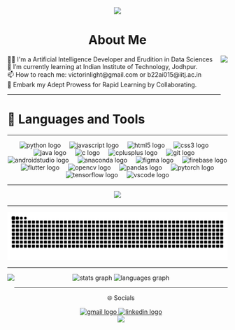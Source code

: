 <div align="center">
  <img height="200" src="https://i.pinimg.com/originals/c2/ce/63/c2ce63dd38a5c78855027fb479ea06a7.gif"  />
</div>

<h1 align="center">About Me</h1>
<img align="right" height="120" src="https://i.pinimg.com/564x/18/fb/ef/18fbef1eb60f96cd27e18f62c7e5af18.jpg"  />

<p align="left">👨‍🎓 I'm a Artificial Intelligence Developer and Erudition in Data Sciences<br>🌱 I’m currently learning at Indian Institute of Technology, Jodhpur.<br>📫 How to reach me: victorinlight@gmail.com or b22ai015@iitj.ac.in <br>👯 Embark my Adept Prowess for Rapid Learning by Collaborating.</p>

<hr>
<p align="center"><h1>🚀 Languages and Tools</h1><hr></p>

<div align="center">
  <img src="https://cdn.jsdelivr.net/gh/devicons/devicon/icons/python/python-original.svg" height="30" alt="python logo"  />
  <img width="12" />
  <img src="https://cdn.jsdelivr.net/gh/devicons/devicon/icons/javascript/javascript-original.svg" height="30" alt="javascript logo"  />
  <img width="12" />
  <img src="https://cdn.jsdelivr.net/gh/devicons/devicon/icons/html5/html5-original.svg" height="30" alt="html5 logo"  />
  <img width="12" />
  <img src="https://cdn.jsdelivr.net/gh/devicons/devicon/icons/css3/css3-original.svg" height="30" alt="css3 logo"  />
  <img width="12" />
  <img src="https://cdn.jsdelivr.net/gh/devicons/devicon/icons/java/java-original.svg" height="30" alt="java logo"  />
  <img width="12" />
  <img src="https://cdn.jsdelivr.net/gh/devicons/devicon/icons/c/c-original.svg" height="30" alt="c logo"  />
  <img width="12" />
  <img src="https://cdn.jsdelivr.net/gh/devicons/devicon/icons/cplusplus/cplusplus-original.svg" height="30" alt="cplusplus logo"  />
  <img width="12" />
  <img src="https://cdn.jsdelivr.net/gh/devicons/devicon/icons/git/git-original.svg" height="30" alt="git logo"  />
  <img width="12" />
  <img src="https://cdn.jsdelivr.net/gh/devicons/devicon/icons/androidstudio/androidstudio-original.svg" height="30" alt="androidstudio logo"  />
  <img width="12" />
  <img src="https://cdn.jsdelivr.net/gh/devicons/devicon/icons/anaconda/anaconda-original.svg" height="30" alt="anaconda logo"  />
  <img width="12" />
  <img src="https://cdn.jsdelivr.net/gh/devicons/devicon/icons/figma/figma-original.svg" height="30" alt="figma logo"  />
  <img width="12" />
  <img src="https://cdn.jsdelivr.net/gh/devicons/devicon/icons/firebase/firebase-plain.svg" height="30" alt="firebase logo"  />
  <img width="12" />
  <img src="https://cdn.jsdelivr.net/gh/devicons/devicon/icons/flutter/flutter-original.svg" height="30" alt="flutter logo"  />
  <img width="12" />
  <img src="https://cdn.jsdelivr.net/gh/devicons/devicon/icons/opencv/opencv-original.svg" height="30" alt="opencv logo"  />
  <img width="12" />
  <img src="https://cdn.jsdelivr.net/gh/devicons/devicon/icons/pandas/pandas-original.svg" height="30" alt="pandas logo"  />
  <img width="12" />
  <img src="https://cdn.jsdelivr.net/gh/devicons/devicon/icons/pytorch/pytorch-original.svg" height="30" alt="pytorch logo"  />
  <img width="12" />
  <img src="https://cdn.jsdelivr.net/gh/devicons/devicon/icons/tensorflow/tensorflow-original.svg" height="30" alt="tensorflow logo"  />
  <img width="12" />
  <img src="https://cdn.jsdelivr.net/gh/devicons/devicon/icons/vscode/vscode-original.svg" height="30" alt="vscode logo"  />
</div>
<hr>


<div align="center">
  <img height="200" src="https://i.pinimg.com/originals/93/27/50/9327503e361dffaeaf4f81f16d86ed0f.gif"  />
</div>
<hr>

<img src="https://raw.githubusercontent.com/victorgearhead/victorgearhead/output/snake.svg" alt="My Activity" />


<hr>
<img align="left" height="120" src="https://i.pinimg.com/originals/96/88/5a/96885ae92511ebe5f7edd86543101e62.gif"  />


<div align="center">
  <img src="https://github-readme-stats.vercel.app/api?username=victorgearhead&hide_title=false&hide_rank=true&show_icons=true&include_all_commits=true&count_private=true&disable_animations=false&theme=tokyonight&locale=en&hide_border=true&custom_title=My%20Stats" height="150" alt="stats graph"  />
  <img src="https://github-readme-stats.vercel.app/api/top-langs?username=victorgearhead&locale=en&hide_title=false&layout=compact&card_width=320&langs_count=10&theme=tokyonight&hide_border=true" height="120" alt="languages graph"  />
</div>

<hr>
<p align="center">🌐 Socials</p>
<div align="center">
  <a href="mailto:victorinlight@gmail.com" target="_blank">
    <img src="https://img.shields.io/static/v1?message=Gmail&logo=gmail&label=&color=D14836&logoColor=white&labelColor=&style=for-the-badge" height="35" alt="gmail logo"  />
  </a>
  <a href="https://in.linkedin.com/in/bhala-vignesh-chittiprolu-15453b252?original_referer=https%3A%2F%2Fwww.google.com%2F" target="_blank">
    <img src="https://img.shields.io/static/v1?message=LinkedIn&logo=linkedin&label=&color=0077B5&logoColor=white&labelColor=&style=for-the-badge" height="35" alt="linkedin logo"  />
  </a>
</div>

<div align="center">
  <img height="200" src="https://i.pinimg.com/564x/0d/e1/37/0de1375680c8e5b9676b6c49c09940d2.jpg"  />
</div>


